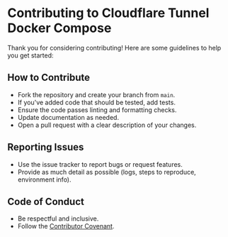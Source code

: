 # Contributing to Cloudflare Tunnel Docker Compose

Thank you for considering contributing! Here are some guidelines to help you get started:

## How to Contribute
- Fork the repository and create your branch from `main`.
- If you've added code that should be tested, add tests.
- Ensure the code passes linting and formatting checks.
- Update documentation as needed.
- Open a pull request with a clear description of your changes.

## Reporting Issues
- Use the issue tracker to report bugs or request features.
- Provide as much detail as possible (logs, steps to reproduce, environment info).

## Code of Conduct
- Be respectful and inclusive.
- Follow the [Contributor Covenant](https://www.contributor-covenant.org/). 